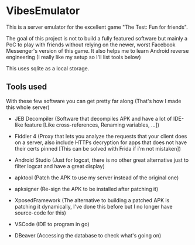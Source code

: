 # VibesEmulator

This is a server emulator for the excellent game "The Test: Fun for friends".

The goal of this project is not to build a fully featured software but mainly a PoC to play with friends without relying on the newer, worst Facebook Messenger's version of this game. It also helps me to learn Android reverse engineering (I really like my setup so I'll list tools below)

This uses sqlite as a local storage.

## Tools used

With these few software you can get pretty far along (That's how I made this whole server)

- JEB Decompiler (Software that decompiles APK and have a lot of IDE-like feature [Like cross-references, Renaming variables, ...])
- Fiddler 4 (Proxy that lets you analyze the requests that your client does on a server, also include HTTPs decryption for apps that does not have their certs pinned [This can be solved with Frida if i'm not mistaken])
- Android Studio (Just for logcat, there is no other great alternative just to filter logcat and have a great display)


- apktool (Patch the APK to use my server instead of the original one)
- apksigner (Re-sign the APK to be installed after patching it)
- XposedFramework (The alternative to building a patched APK is patching it dynamically, I've done this before but I no longer have source-code for this)


- VSCode (IDE to program in go)
- DBeaver (Accessing the database to check what's going on)